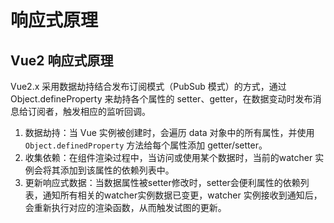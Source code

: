 # 响应式原理

## Vue2 响应式原理
Vue2.x 采用数据劫持结合发布订阅模式（PubSub 模式）的方式，通过 Object.defineProperty 来劫持各个属性的 setter、getter，在数据变动时发布消息给订阅者，触发相应的监听回调。
1. 数据劫持：当 Vue 实例被创建时，会遍历 data 对象中的所有属性，并使用 `Object.definedProperty` 方法给每个属性添加 getter/setter。
2. 收集依赖：在组件渲染过程中，当访问或使用某个数据时，当前的watcher 实例会将其添加到该属性的依赖列表中。
3. 更新响应式数据：当数据属性被setter修改时，setter会便利属性的依赖列表，通知所有相关的watcher实例数据已变更，watcher 实例接收到通知后，会重新执行对应的渲染函数，从而触发试图的更新。
